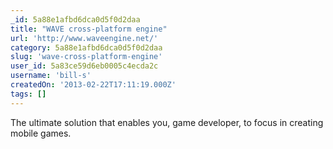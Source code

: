 ```yaml
---
_id: 5a88e1afbd6dca0d5f0d2daa
title: "WAVE cross-platform engine"
url: 'http://www.waveengine.net/'
category: 5a88e1afbd6dca0d5f0d2daa
slug: 'wave-cross-platform-engine'
user_id: 5a83ce59d6eb0005c4ecda2c
username: 'bill-s'
createdOn: '2013-02-22T17:11:19.000Z'
tags: []
---
```


The ultimate solution that enables you, game developer, to focus in creating mobile games.
